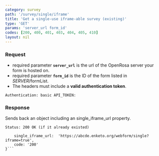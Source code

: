 ```yaml
---
category: survey
path: '/survey/single/iframe'
title: 'Get a single-use iframe-able survey (existing)'
type: 'GET'
params: 'server_url form_id'
codes: [200, 400, 401, 403, 404, 405, 410]
layout: nil
---
```


### Request

* required parameter **`server_url`** is the url of the OpenRosa server your form is hosted on.
* required parameter **`form_id`** is the ID of the form listed in _SERVER_/formList.
* The headers must include a **valid authentication token**.

```Authentication: basic API_TOKEN:```

### Response

Sends back an object including an single_iframe_url property.

```Status: 200 OK (if it already existed)```
```{
    single_iframe_url:  'https://abcde.enketo.org/webform/single?iframe=true',
    code: '200'
}```